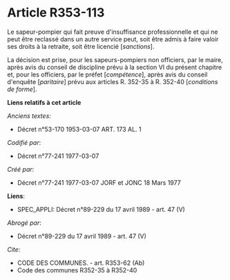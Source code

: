 # Article R353-113

Le sapeur-pompier qui fait preuve d'insuffisance professionnelle et qui ne peut être reclassé dans un autre service peut,
soit être admis à faire valoir ses droits à la retraite, soit être licencié [*sanctions*].

La décision est prise, pour les sapeurs-pompiers non officiers, par le maire, après avis du conseil de discipline prévu à la
section VI du présent chapitre et, pour les officiers, par le préfet [*compétence*], après avis du conseil d'enquête
[*paritaire*] prévu aux articles R. 352-35 à R. 352-40 [*conditions de forme*].

**Liens relatifs à cet article**

_Anciens textes_:

  - Décret n°53-170 1953-03-07 ART. 173 AL. 1

_Codifié par_:

  - Décret n°77-241 1977-03-07

_Créé par_:

  - Décret n°77-241 1977-03-07 JORF et JONC 18 Mars 1977

**Liens**:

  - SPEC_APPLI: Décret n°89-229 du 17 avril 1989 - art. 47 (V)

_Abrogé par_:

  - Décret n°89-229 du 17 avril 1989 - art. 47 (V)

_Cite_:

  - CODE DES COMMUNES. - art. R353-62 (Ab)
  - Code des communes R352-35 à R352-40
